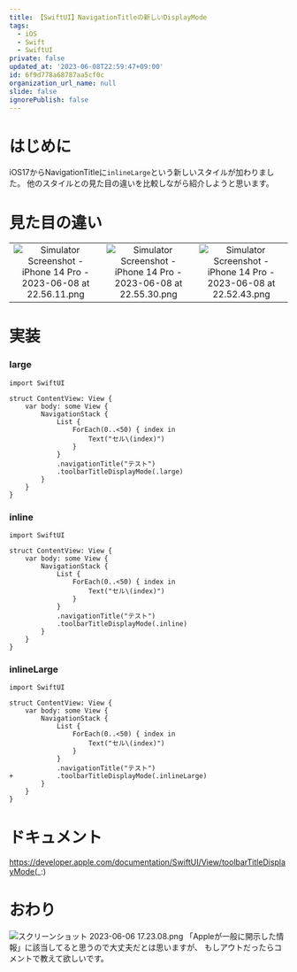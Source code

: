 ```yaml
---
title: 【SwiftUI】NavigationTitleの新しいDisplayMode
tags:
  - iOS
  - Swift
  - SwiftUI
private: false
updated_at: '2023-06-08T22:59:47+09:00'
id: 6f9d778a68787aa5cf0c
organization_url_name: null
slide: false
ignorePublish: false
---
```

# はじめに
iOS17からNavigationTitleに`inlineLarge`という新しいスタイルが加わりました。
他のスタイルとの見た目の違いを比較しながら紹介しようと思います。

# 見た目の違い
||||
|:-:|:-:|:-:|
|![Simulator Screenshot - iPhone 14 Pro - 2023-06-08 at 22.56.11.png](https://qiita-image-store.s3.ap-northeast-1.amazonaws.com/0/1745371/600ff00b-f47e-a2ae-d9cd-4fda96fac7cf.png)|![Simulator Screenshot - iPhone 14 Pro - 2023-06-08 at 22.55.30.png](https://qiita-image-store.s3.ap-northeast-1.amazonaws.com/0/1745371/9636a242-d5bf-e90c-2337-391a44da715c.png)|![Simulator Screenshot - iPhone 14 Pro - 2023-06-08 at 22.52.43.png](https://qiita-image-store.s3.ap-northeast-1.amazonaws.com/0/1745371/0bcb995a-c196-fc68-ee83-78d7b2c69418.png)|

# 実装
### large
```diff_swift
import SwiftUI

struct ContentView: View {
    var body: some View {
        NavigationStack {
            List {
                ForEach(0..<50) { index in
                    Text("セル\(index)")
                }
            }
            .navigationTitle("テスト")
            .toolbarTitleDisplayMode(.large)
        }
    }
}
```

### inline
```diff_swift
import SwiftUI

struct ContentView: View {
    var body: some View {
        NavigationStack {
            List {
                ForEach(0..<50) { index in
                    Text("セル\(index)")
                }
            }
            .navigationTitle("テスト")
            .toolbarTitleDisplayMode(.inline)
        }
    }
}
```

### inlineLarge
```diff_swift
import SwiftUI

struct ContentView: View {
    var body: some View {
        NavigationStack {
            List {
                ForEach(0..<50) { index in
                    Text("セル\(index)")
                }
            }
            .navigationTitle("テスト")
+           .toolbarTitleDisplayMode(.inlineLarge)
        }
    }
}
```

# ドキュメント
https://developer.apple.com/documentation/SwiftUI/View/toolbarTitleDisplayMode(_:)

# おわり
![スクリーンショット 2023-06-06 17.23.08.png](https://qiita-image-store.s3.ap-northeast-1.amazonaws.com/0/1745371/db95fd18-31ae-6410-6ae7-029a5673996c.png)
「Appleが一般に開示した情報」に該当してると思うので大丈夫だとは思いますが、
もしアウトだったらコメントで教えて欲しいです。
